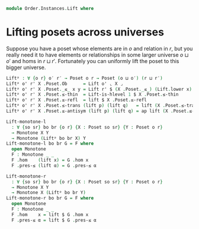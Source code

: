 <!--
```agda
open import 1Lab.Prelude

open import Order.Base
```
-->

```agda
module Order.Instances.Lift where
```

# Lifting posets across universes

Suppose you have a poset whose elements are in $o$ and relation in
$r$, but you really need it to have elements or relationships
in some larger universe $o \sqcup o'$ and homs in $r \sqcup r'$.
Fortunately you can uniformly lift the poset to this bigger universe.

```agda
Liftᵖ : ∀ {o r} o′ r′ → Poset o r → Poset (o ⊔ o′) (r ⊔ r′)
Liftᵖ o' r' X .Poset.Ob      = Lift o' ⌞ X ⌟
Liftᵖ o' r' X .Poset._≤_ x y = Lift r' $ (X .Poset._≤_) (Lift.lower x) (Lift.lower y)
Liftᵖ o' r' X .Poset.≤-thin  = Lift-is-hlevel 1 $ X .Poset.≤-thin
Liftᵖ o' r' X .Poset.≤-refl  = lift $ X .Poset.≤-refl
Liftᵖ o' r' X .Poset.≤-trans (lift p) (lift q)   = lift (X .Poset.≤-trans p q)
Liftᵖ o' r' X .Poset.≤-antisym (lift p) (lift q) = ap lift (X .Poset.≤-antisym p q)

Lift-monotone-l
  : ∀ {so sr} bo br {o r} {X : Poset so sr} {Y : Poset o r}
  → Monotone X Y
  → Monotone (Liftᵖ bo br X) Y
Lift-monotone-l bo br G = F where
  open Monotone
  F : Monotone _ _
  F .hom    (lift x) = G .hom x
  F .pres-≤ (lift α) = G .pres-≤ α

Lift-monotone-r
  : ∀ {so sr} bo br {o r} {X : Poset so sr} {Y : Poset o r}
  → Monotone X Y
  → Monotone X (Liftᵖ bo br Y)
Lift-monotone-r bo br G = F where
  open Monotone
  F : Monotone _ _
  F .hom    x = lift $ G .hom x
  F .pres-≤ α = lift $ G .pres-≤ α
```
